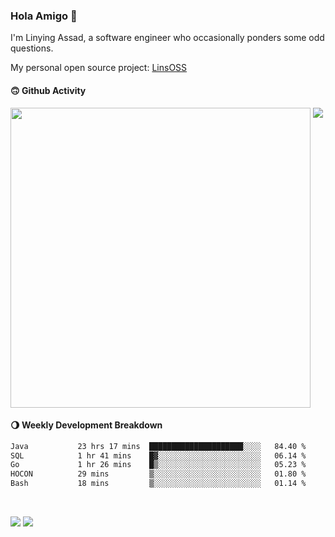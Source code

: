 ### Hola Amigo 🤣   

I'm Linying Assad, a software engineer who occasionally ponders some odd questions.  

My personal open source project: [LinsOSS](https://github.com/linsoss)
 
#### 🙃 Github Activity 
<div>
  <img src="https://github-readme-stats.vercel.app/api?username=al-assad&show_icons=true" align="top" style="display: inline-block;" width="480"/>
  <img src="https://github-readme-stats.vercel.app/api/top-langs/?username=al-assad&hide=css,html&langs_count=8&layout=compact" align="top" style="display: inline-block;"/>
</div>

#### 🌖 Weekly Development Breakdown
<!--START_SECTION:waka-->

```txt
Java           23 hrs 17 mins  █████████████████████░░░░   84.40 %
SQL            1 hr 41 mins    █▓░░░░░░░░░░░░░░░░░░░░░░░   06.14 %
Go             1 hr 26 mins    █▒░░░░░░░░░░░░░░░░░░░░░░░   05.23 %
HOCON          29 mins         ▒░░░░░░░░░░░░░░░░░░░░░░░░   01.80 %
Bash           18 mins         ▒░░░░░░░░░░░░░░░░░░░░░░░░   01.14 %
```

<!--END_SECTION:waka-->

<br>

<a href="https://twitter.com/assad_lin"><img src="https://img.shields.io/badge/Twitter-@assad__lin-blue?style=flat&logo=twitter" /></a>
<a href="https://al-assad.github.io"><img src="https://img.shields.io/badge/Blogs-Linying_Assad's_Blog-yellow?style=flat&logo=github" /></a>

